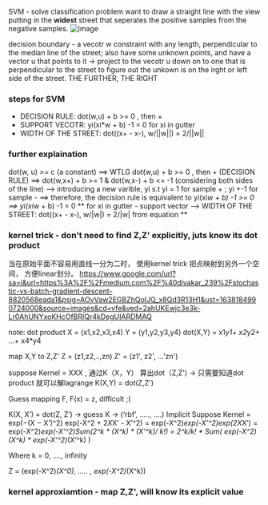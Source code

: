 SVM - solve classification problem 
want to draw a straight line with the view putting in the **widest** street that seperates the positive samples from the negative samples. 
![image](https://user-images.githubusercontent.com/90355504/144755453-3277dcea-808d-457e-b0b2-c1a70d8dbc02.png)

decision boundary - a vecotr w constraint with any length, perpendicular to the median line of the street; also have some unknown points, and have a vector u that points to it -> project to the vecotr u down on to one that is perpendicular to the street to figure out the unkown is on the irght or left side of the street. THE FURTHER, THE RIGHT

### steps for SVM 
- DECISION RULE: dot(w,u) + b >= 0 , then +
- SUPPORT VECOTR: yi(xi*w + b) -1 = 0 for xi in gutter 
- WIDTH OF THE STREET: dot((x+ - x-), w/||w||) = 2/||w||
### further explaination 
dot(w, u) >= c (a constant) ==>
WTLG dot(w,u) + b >= 0 , then + (DECISION RULE) ==>
dot(w,x+) + b >= 1 & dot(w,x-) + b <= -1 (considering both sides of the line) --> 
introducing a new varible, yi s.t yi = 1 for sample + ; yi +-1 for sample - ==>
therefore, the decision rule is equivalent to yi(xi*w + b) -1 >= 0 ==>
yi(xi*w + b) -1 = 0 ** for xi in gutter - support vector -->
WIDTH OF THE STREET: dot((x+ - x-), w/|w|) = 2/|w| from equation ** 




### kernel trick - don't need to find Z,Z' explicitly, juts know its dot product
当在原始平面不容易用直线一分为二时， 使用kernel trick 把点映射到另外一个空间， 方便linear划分。 
https://www.google.com/url?sa=i&url=https%3A%2F%2Fmedium.com%2F%40divakar_239%2Fstochastic-vs-batch-gradient-descent-8820568eada1&psig=AOvVaw2EGBZhQoIJQ_x8Qd3R13H1&ust=1638184990724000&source=images&cd=vfe&ved=2ahUKEwjc3e3k-Lr0AhUNYxoKHcOfBRIQr4kDegUIARDMAQ


note: dot product 
X = (x1,x2,x3,x4)
Y = (y1,y2,y3,y4)
dot(X,Y) = x1*y1+ x2*y2+ ...+ x4*y4

map X,Y to Z,Z'
Z = (z1,z2,..,zn)
Z' = (z1', z2', ...'zn')

suppose Kernel = XXX , 通过K（X，Y） 算出dot（Z,Z') -> 只需要知道dot product 就可以解lagrange 
K(X,Y) = dot(Z,Z') 

Guess mapping F, F(x) = z, difficult ;(

K(X, X’) = dot(Z, Z’)  -> guess K -> (‘rbf’, ….., ….)
Implicit 
         Suppose Kernel = exp(−(X − X’)^2)
         exp(-X^2 + 2*X*X’ - X’^2)
= exp(-X^2)*exp(-X’^2)*exp(2*X*X’)
= exp(-X^2)*exp(-X’^2)*Sum(2^k * (X^k) * (X’^k)/ k!)
= 2^k/k! * Sum( exp(-X^2)*(X^k) * exp(-X’^2)*(X’^k) )

Where k = 0, …., infinity


Z = (exp(-X^2)*(X^0),   …..  , exp(-X^2)*(X^k))

### kernel approxiamtion - map Z,Z', will know its explicit value
